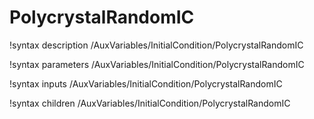 <!-- MOOSE Documentation Stub: Remove this when content is added. -->

# PolycrystalRandomIC
!syntax description /AuxVariables/InitialCondition/PolycrystalRandomIC

!syntax parameters /AuxVariables/InitialCondition/PolycrystalRandomIC

!syntax inputs /AuxVariables/InitialCondition/PolycrystalRandomIC

!syntax children /AuxVariables/InitialCondition/PolycrystalRandomIC
